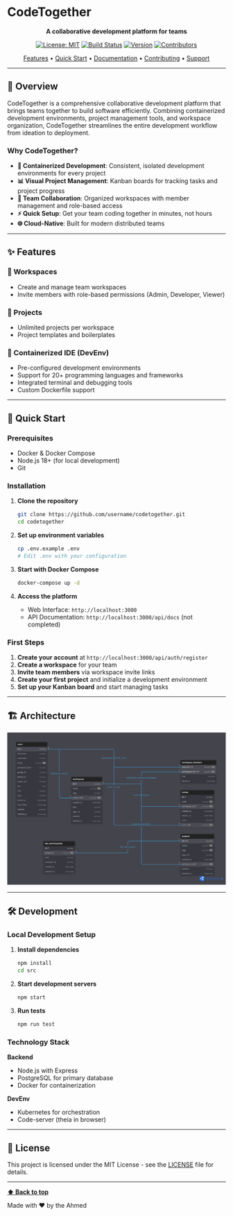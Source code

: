 # CodeTogether

<div align="center">



**A collaborative development platform for teams**

[![License: MIT](https://img.shields.io/badge/License-MIT-yellow.svg)](https://opensource.org/licenses/MIT)
[![Build Status](https://img.shields.io/badge/build-passing-brightgreen.svg)](https://github.com/username/codetogether)
[![Version](https://img.shields.io/badge/version-1.0.0-blue.svg)](https://github.com/username/codetogether/releases)
[![Contributors](https://img.shields.io/badge/contributors-welcome-orange.svg)](CONTRIBUTING.md)

[Features](#features) • [Quick Start](#quick-start) • [Documentation](#documentation) • [Contributing](#contributing) • [Support](#support)

</div>

---

## 🚀 Overview

CodeTogether is a comprehensive collaborative development platform that brings teams together to build software efficiently. Combining containerized development environments, project management tools, and workspace organization, CodeTogether streamlines the entire development workflow from ideation to deployment.

### Why CodeTogether?

- **🔧 Containerized Development**: Consistent, isolated development environments for every project
- **📊 Visual Project Management**: Kanban boards for tracking tasks and project progress  
- **👥 Team Collaboration**: Organized workspaces with member management and role-based access
- **⚡ Quick Setup**: Get your team coding together in minutes, not hours
- **🌐 Cloud-Native**: Built for modern distributed teams

---

## ✨ Features

### 🏢 Workspaces
- Create and manage team workspaces
- Invite members with role-based permissions (Admin, Developer, Viewer)


### 📁 Projects
- Unlimited projects per workspace
- Project templates and boilerplates


### 🐳 Containerized IDE (DevEnv)
- Pre-configured development environments
- Support for 20+ programming languages and frameworks
- Integrated terminal and debugging tools
- Custom Dockerfile support
  
---

## 🚀 Quick Start

### Prerequisites

- Docker & Docker Compose
- Node.js 18+ (for local development)
- Git

### Installation

1. **Clone the repository**
   ```bash
   git clone https://github.com/username/codetogether.git
   cd codetogether
   ```

2. **Set up environment variables**
   ```bash
   cp .env.example .env
   # Edit .env with your configuration
   ```

3. **Start with Docker Compose**
   ```bash
   docker-compose up -d
   ```

4. **Access the platform**
   - Web Interface: `http://localhost:3000`
   - API Documentation: `http://localhost:3000/api/docs` (not completed)

### First Steps

1. **Create your account** at `http://localhost:3000/api/auth/register`
2. **Create a workspace** for your team
3. **Invite team members** via  workspace invite links
4. **Create your first project** and initialize a development environment
5. **Set up your Kanban board** and start managing tasks

---

## 🏗️ Architecture
![Architecture Diagram](./docs/diagram.png)

---

## 🛠️ Development

### Local Development Setup

1. **Install dependencies**
   ```bash
   npm install
   cd src
   ```

2. **Start development servers**
   ```bash
   npm start
   ```

3. **Run tests**
   ```bash
   npm run test
   
   ```

### Technology Stack


**Backend**
- Node.js with Express
- PostgreSQL for primary database
- Docker for containerization

**DevEnv**
- Kubernetes for orchestration
- Code-server (theia in browser)


---


## 📄 License

This project is licensed under the MIT License - see the [LICENSE](LICENSE) file for details.

---


**[⬆ Back to top](#codetogether)**

Made with ❤️ by the Ahmed

</div>
